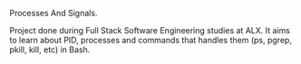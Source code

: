 Processes And Signals.

Project done during Full Stack Software Engineering studies at ALX. It aims to learn about PID, processes and commands that handles them (ps, pgrep, pkill, kill, etc) in Bash.
